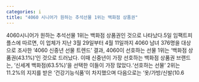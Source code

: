 ```yaml
---
categories: i
title: "4060 시니어가 원하는 추석선물 1위는 백화점 상품권"
---
```

4060시니어가 원하는 추석선물 1위는 백화점 상품권인 것으로 나타났다.5일 임팩트피플스에 따르면, 이 업체가 지난 3월 29일부터 4월 11일까지 4060 남녀 376명을 대상으로 조사한 ‘4060 신중년 선물 트렌드’ 결과, 4060이 선호하는 선물 1위는 ‘백화점 상품권(43.1%)’인 것으로 드러났다. 이때 신중년이 가장 선호하는 백화점 상품권 브랜드는, ‘신세계 백화점(63.5%)’을 선택한 이들이 가장 많았다.‘선호하는 선물’ 2위는 11.2%의 지지를 받은 ‘건강기능식품’이 차지했으며 다음으로는 ‘옷/가방/신발(10.6